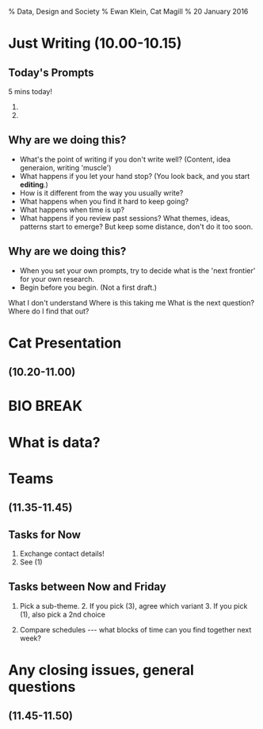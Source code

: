 % Data, Design and Society
% Ewan Klein, Cat Magill
% 20 January 2016


# Just Writing (10.00-10.15)

## Today's Prompts

5 mins today!

1. 
2. 

## Why are we doing this?

* What's the point of writing if you don't write well? (Content, idea generaion, writing 'muscle')
* What happens if you let your hand stop? (You look back, and you start **editing**.)
* How is it different from the way you usually write?
* What happens when you find it hard to keep going?
* What happens when time is up?
* What happens if you review past sessions? What themes, ideas, patterns start to emerge? But keep some distance, don't do it too soon.

## Why are we doing this?

* When you set your own prompts, try to decide what is the 'next frontier' for your own research.
* Begin before you begin. (Not a first draft.)


What I don't understand
Where is this taking me
What is the next question?
Where do I find that out?



# Cat Presentation  
## (10.20-11.00)


# BIO BREAK 

# What is data?



# Teams
## (11.35-11.45)

## Tasks for Now

1. Exchange contact details!
2. See (1)

## Tasks between Now and Friday

1. Pick a sub-theme.
   2. If you pick (3), agree which variant
   3. If you pick (1), also pick a 2nd choice

2. Compare schedules --- what blocks of time can you find together next week?

# Any closing issues, general questions 
## (11.45-11.50)
